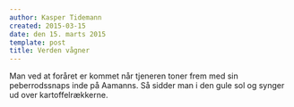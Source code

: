 ```yaml
---
author: Kasper Tidemann
created: 2015-03-15
date: den 15. marts 2015
template: post
title: Verden vågner
---
```


Man ved at foråret er kommet når tjeneren toner frem med sin peberrodssnaps inde på Aamanns. Så sidder man i den gule sol og synger ud over kartoffelrækkerne.